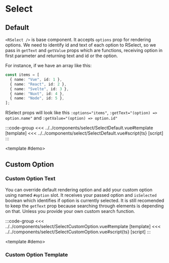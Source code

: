 <script setup>
  import SelectDemo from '../../components/select/SelectDemo.vue'
  import SelectDefault from '../../components/select/SelectDefault.vue'
  import SelectCustomOption from '../../components/select/SelectCustomOption.vue'
</script>

# Select

<p></p>

<SelectDemo />

## Default

`<RSelect />` is base component. It accepts `options` prop for rendering options. We need to identify id and text of each option to RSelect, so we pass in `getText` and `getValue` props which are functions, receiving option in first parameter and returning text and id or the option.

For instance, if we have an array like this:
```ts
const items = [
  { name: "Vue", id: 1 },
  { name: "React", id: 2 },
  { name: "Svelte", id: 3 },
  { name: "Nuxt", id: 4 },
  { name: "Node", id: 5 },
];
```

RSelect props will look like this `:options="items"`, `:getText="(option) => option.name"` and `:getValue="(option) => option.id"`


<Demo>

:::code-group
<<< ../../components/select/SelectDefault.vue#template [template]
<<< ../../components/select/SelectDefault.vue#script{ts} [script]
:::

<template #demo>
<SelectDefault />
</template>

</Demo>


## Custom Option

### Custom Option Text
You can override default rendering option and add your custom option using named `#option` slot. It receives your passed option and `isSelected` boolean which identifies if option is currently selected. It is still recomended to keep the `getText` prop because searching through elements is depending on that. Unless you provide your own custom search function.


<Demo>

:::code-group
<<< ../../components/select/SelectCustomOption.vue#template [template]
<<< ../../components/select/SelectCustomOption.vue#script{ts} [script]
:::

<template #demo>
<SelectCustomOption />
</template>

</Demo>



### Custom Option Template